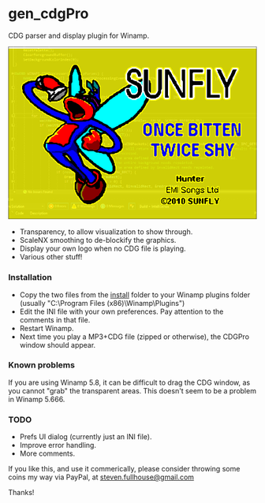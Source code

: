 # gen_cdgPro
CDG parser and display plugin for Winamp.

![CDG Pro](/media/cdgProScreenshot.png?raw=true)

* Transparency, to allow visualization to show through.
* ScaleNX smoothing to de-blockify the graphics.
* Display your own logo when no CDG file is playing.
* Various other stuff!

### Installation
* Copy the two files from the [install](/install) folder to your Winamp plugins folder (usually "C:\Program Files (x86)\Winamp\Plugins")
* Edit the INI file with your own preferences. Pay attention to the comments in that file.
* Restart Winamp.
* Next time you play a MP3+CDG file (zipped or otherwise), the CDGPro window should appear.

### Known problems
If you are using Winamp 5.8, it can be difficult to drag the CDG window, as you cannot "grab" the transparent areas.
This doesn't seem to be a problem in Winamp 5.666.

### TODO

* Prefs UI dialog (currently just an INI file).
* Improve error handling.
* More comments.

If you like this, and use it commerically, please consider throwing some coins my way via PayPal, at steven.fullhouse@gmail.com

Thanks!
